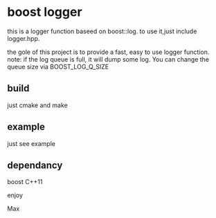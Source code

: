 # boost logger
this is a logger function baseed on boost::log. to use it,just include logger.hpp.

the gole of this project is to provide a fast, easy to use logger function.
note: if the log queue is full, it will dump some log. You can change the queue size via BOOST_LOG_Q_SIZE
## build
just cmake and make
## example

just see example


## dependancy

boost C++11


enjoy

Max
